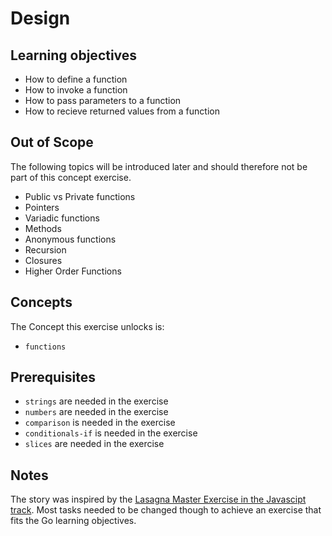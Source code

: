 # Design

## Learning objectives

- How to define a function
- How to invoke a function
- How to pass parameters to a function
- How to recieve returned values from a function

## Out of Scope

The following topics will be introduced later and should therefore not be part of this concept exercise.

- Public vs Private functions
- Pointers
- Variadic functions
- Methods
- Anonymous functions
- Recursion
- Closures
- Higher Order Functions

## Concepts

The Concept this exercise unlocks is:

- `functions`

## Prerequisites

- `strings` are needed in the exercise
- `numbers` are needed in the exercise
- `comparison` is needed in the exercise
- `conditionals-if` is needed in the exercise
- `slices` are needed in the exercise

## Notes

The story was inspired by the [Lasagna Master Exercise in the Javascipt track][javascript-lasagna-master].
Most tasks needed to be changed though to achieve an exercise that fits the Go learning objectives.

[javascript-lasagna-master]: https://github.com/exercism/javascript/blob/main/exercises/concept/lasagna-master/.docs/instructions.md
